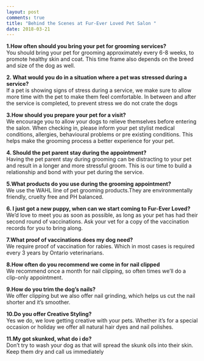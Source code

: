 ```yaml
---
layout: post
comments: true
title: "Behind the Scenes at Fur-Ever Loved Pet Salon "
date: 2018-03-21
---
```


**1.How often should you bring your pet for grooming services?**
<br>You should bring your pet for grooming approximately every 6-8 weeks, to promote healthy skin and coat. This time frame also depends on the breed and size of the dog as well. 

**2. What would you do in a situation where a pet was stressed during a service?**
<br>If a pet is showing signs of stress during a service, we make sure to allow more time with the pet to make them feel comfortable. In between and after the service is completed, to prevent stress we do not crate the dogs

**3.How should you prepare your pet for a visit?**
<br>We encourage you to allow your dogs to relieve themselves before entering the salon. When checking in, please inform your pet stylist medical conditions, allergies, behavioural problems or pre existing conditions. This helps make the grooming process a better experience for your pet. 

**4. Should the pet parent stay during the appointment?**
<br>Having the pet parent stay during grooming can be distracting to your pet and result in a longer and more stressful groom. This is our time to build a relationship and bond with your pet during the service. 

**5.What products do you use during the grooming appointment?**
<br>We use the WAHL line of pet grooming products.They are environmentally friendly, cruelty free and PH balanced. 

**6. I just got a new puppy, when can we start coming to Fur-Ever Loved?**
<br>We’d love to meet you as soon as possible, as long as your pet has had their second round of vaccinations. Ask your vet for a copy of the vaccination records for you to bring along. 

**7.What proof of vaccinations does my dog need?**
<br>We require proof of vaccination for rabies. Which in most cases is required every 3 years by Ontario veterinarians. 

**8.How often do you recommend we come in for nail clipped**
<br>We recommend once a month for nail clipping, so often times we’ll do a clip-only appointment. 


**9.How do you trim the dog’s nails?**
<br>We offer clipping but we also offer nail grinding, which helps us cut the nail shorter and it’s smoother. 

**10.Do you offer Creative Styling?**
<br>Yes we do, we love getting creative with your pets. Whether it’s for a special occasion or holiday we offer all natural hair dyes and nail polishes. 

**11.My got skunked, what do i do?**
<br>Don’t try to wash your dog as that will spread the skunk oils into their skin. Keep them dry and call us immediately 


